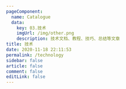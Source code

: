 ```yaml
---
pageComponent: 
  name: Catalogue
  data: 
    key: 03.技术
    imgUrl: /img/other.png
    description: 技术文档、教程、技巧、总结等文章
title: 技术
date: 2020-11-18 22:11:53
permalink: /technology
sidebar: false
article: false
comment: false
editLink: false
---
```

